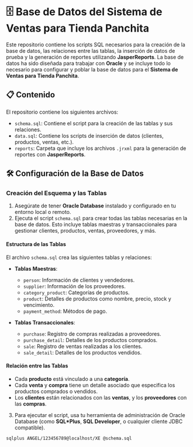 # 🗄️ Base de Datos del Sistema de Ventas para Tienda Panchita

Este repositorio contiene los scripts SQL necesarios para la creación de la base de datos, las relaciones entre las tablas, la inserción de datos de prueba y la generación de reportes utilizando **JasperReports**. La base de datos ha sido diseñada para trabajar con **Oracle** y se incluye todo lo necesario para configurar y poblar la base de datos para el **Sistema de Ventas para Tienda Panchita**.

## 📋 Contenido

El repositorio contiene los siguientes archivos:

- `schema.sql`: Contiene el script para la creación de las tablas y sus relaciones.
- `data.sql`: Contiene los scripts de inserción de datos (clientes, productos, ventas, etc.).
- `reports`: Carpeta que incluye los archivos `.jrxml` para la generación de reportes con **JasperReports**.

## 🛠️ Configuración de la Base de Datos

### Creación del Esquema y las Tablas

1. Asegúrate de tener **Oracle Database** instalado y configurado en tu entorno local o remoto.
2. Ejecuta el script `schema.sql` para crear todas las tablas necesarias en la base de datos. Esto incluye tablas maestras y transaccionales para gestionar clientes, productos, ventas, proveedores, y más.

#### Estructura de las Tablas

El archivo `schema.sql` crea las siguientes tablas y relaciones:

- **Tablas Maestras**:
  - `person`: Información de clientes y vendedores.
  - `supplier`: Información de los proveedores.
  - `category_product`: Categorías de productos.
  - `product`: Detalles de productos como nombre, precio, stock y vencimiento.
  - `payment_method`: Métodos de pago.

- **Tablas Transaccionales**:
  - `purchase`: Registro de compras realizadas a proveedores.
  - `purchase_detail`: Detalles de los productos comprados.
  - `sale`: Registro de ventas realizadas a los clientes.
  - `sale_detail`: Detalles de los productos vendidos.

#### Relación entre las Tablas

- Cada **producto** está vinculado a una **categoría**.
- Cada **venta** y **compra** tiene un detalle asociado que especifica los productos comprados o vendidos.
- Los **clientes** están relacionados con las **ventas**, y los **proveedores** con las **compras**.

3. Para ejecutar el script, usa tu herramienta de administración de Oracle Database (como **SQL*Plus**, **SQL Developer**, o cualquier cliente JDBC compatible).

```bash
sqlplus ANGEL/123456789@localhost/XE @schema.sql
